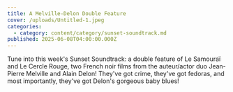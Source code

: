 ```yaml
---
title: A Melville-Delon Double Feature
cover: /uploads/Untitled-1.jpeg
categories:
  - category: content/category/sunset-soundtrack.md
published: 2025-06-08T04:00:00.000Z
---
```


Tune into this week's Sunset Soundtrack: a double feature of Le Samouraï and Le Cercle Rouge, two French noir films from the auteur/actor duo Jean-Pierre Melville and Alain Delon! They've got crime, they've got fedoras, and most importantly, they've got Delon's gorgeous baby blues!
